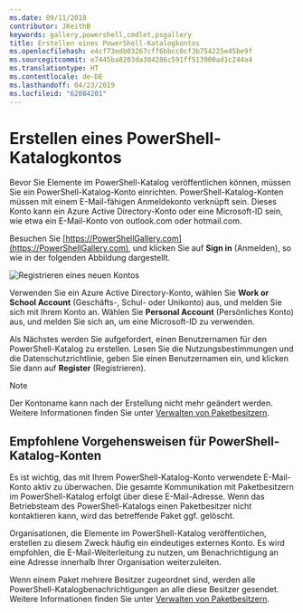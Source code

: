 ```yaml
---
ms.date: 09/11/2018
contributor: JKeithB
keywords: gallery,powershell,cmdlet,psgallery
title: Erstellen eines PowerShell-Katalogkontos
ms.openlocfilehash: e4cf73edb03267cff6bbcc0cf3b754225e45be9f
ms.sourcegitcommit: e7445ba8203da304286c591ff513900ad1c244a4
ms.translationtype: HT
ms.contentlocale: de-DE
ms.lasthandoff: 04/23/2019
ms.locfileid: "62084201"
---
```

# <a name="creating-a-powershell-gallery-account"></a>Erstellen eines PowerShell-Katalogkontos

Bevor Sie Elemente im PowerShell-Katalog veröffentlichen können, müssen Sie ein PowerShell-Katalog-Konto einrichten.
PowerShell-Katalog-Konten müssen mit einem E-Mail-fähigen Anmeldekonto verknüpft sein. Dieses Konto kann ein Azure Active Directory-Konto oder eine Microsoft-ID sein, wie etwa ein E-Mail-Konto von outlook.com oder hotmail.com.

Besuchen Sie [https://PowerShellGallery.com](https://PowerShellGallery.com), und klicken Sie auf **Sign in** (Anmelden), so wie in der folgenden Abbildung dargestellt.

![Registrieren eines neuen Kontos](../../Images/CreateAccount-Register.png)

Verwenden Sie ein Azure Active Directory-Konto, wählen Sie **Work or School Account** (Geschäfts-, Schul- oder Unikonto) aus, und melden Sie sich mit Ihrem Konto an. Wählen Sie **Personal Account** (Persönliches Konto) aus, und melden Sie sich an, um eine Microsoft-ID zu verwenden.

Als Nächstes werden Sie aufgefordert, einen Benutzernamen für den PowerShell-Katalog zu erstellen. Lesen Sie die Nutzungsbestimmungen und die Datenschutzrichtlinie, geben Sie einen Benutzernamen ein, und klicken Sie dann auf **Register** (Registrieren).

> [!NOTE]
> Der Kontoname kann nach der Erstellung nicht mehr geändert werden. Weitere Informationen finden Sie unter [Verwalten von Paketbesitzern](managing-package-owners.md).

## <a name="recommended-practices-for-powershell-gallery-accounts"></a>Empfohlene Vorgehensweisen für PowerShell-Katalog-Konten

Es ist wichtig, das mit Ihrem PowerShell-Katalog-Konto verwendete E-Mail-Konto aktiv zu überwachen. Die gesamte Kommunikation mit Paketbesitzern im PowerShell-Katalog erfolgt über diese E-Mail-Adresse. Wenn das Betriebsteam des PowerShell-Katalogs einen Paketbesitzer nicht kontaktieren kann, wird das betreffende Paket ggf. gelöscht.

Organisationen, die Elemente im PowerShell-Katalog veröffentlichen, erstellen zu diesem Zweck häufig ein eindeutiges externes Konto. Es wird empfohlen, die E-Mail-Weiterleitung zu nutzen, um Benachrichtigung an eine Adresse innerhalb Ihrer Organisation weiterzuleiten.

Wenn einem Paket mehrere Besitzer zugeordnet sind, werden alle PowerShell-Katalogbenachrichtigungen an alle diese Besitzer gesendet. Weitere Informationen finden Sie unter [Verwalten von Paketbesitzern](managing-package-owners.md).
